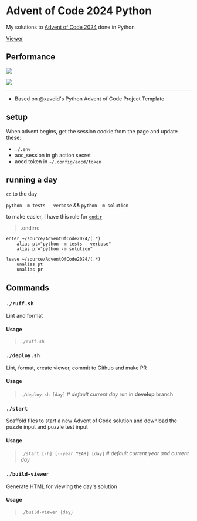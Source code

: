# Advent of Code 2024 Python

My solutions to [Advent of Code 2024](https://adventofcode.com/2024) done in Python

[Viewer](https://sergiorgiraldo.github.io/AdventOfCode2024/viewer/)

## Performance

![](https://img.shields.io/badge/day%20📅-10-blue)

![](https://img.shields.io/badge/stars%20⭐-20-yellow)

---

- Based on @xavdid's Python Advent of Code Project Template

## setup

When advent begins, get the session cookie from the page and update these:

- `./.env`
- aoc_session in gh action secret
- aocd token in `~/.config/aocd/token`

## running a day

`cd` to the day

`python -m tests --verbose` && `python -m solution`

to make easier, I have this rule for [`ondir`](https://github.com/alecthomas/ondir)

> .ondirrc

```ondir
enter ~/source/AdventOfCode2024/(.*)
    alias pt="python -m tests --verbose"
    alias pr="python -m solution"

leave ~/source/AdventOfCode2024/(.*)
    unalias pt
    unalias pr
```

## Commands

### `./ruff.sh`

Lint and format

#### Usage

> `./ruff.sh`

### `./deploy.sh`

Lint, format, create viewer, commit to Github and make PR

#### Usage

> `./deploy.sh [day]` # *default current day*
> run in **develop** branch
>

### `./start`

Scaffold files to start a new Advent of Code solution and download the puzzle input and puzzle test input

#### Usage

> `./start [-h] [--year YEAR] [day]` # *default current year and current day*

### `./build-viewer`

Generate HTML for viewing the day's solution

#### Usage

> `./build-viewer {day}`
